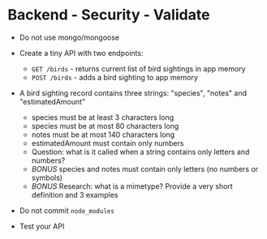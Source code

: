 # Backend - Security - Validate

- Do not use mongo/mongoose
- Create a tiny API with two endpoints:
  - `GET /birds` - returns current list of bird sightings in app memory
  - `POST /birds` - adds a bird sighting to app memory

- A bird sighting record contains three strings: "species", "notes" and "estimatedAmount"
  - species must be at least 3 characters long
  - species must be at most 80 characters long
  - notes must be at most 140 characters long
  - estimatedAmount must contain only numbers
  - Question: what is it called when a string contains only letters and numbers?
  - *BONUS* species and notes must contain only letters (no numbers or symbols)
  - *BONUS* Research: what is a mimetype? Provide a very short definition and 3 examples

- Do not commit `node_modules`

- Test your API
